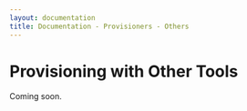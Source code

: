 ```yaml
---
layout: documentation
title: Documentation - Provisioners - Others
---
```

# Provisioning with Other Tools

Coming soon.